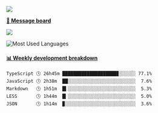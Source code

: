 [![](https://count.getloli.com/get/@SmaIIstars.github.readme)](https://count.getloli.com/)


[**💬 Message board**](https://chat.getloli.com/room/@SmaIIstars.github)

[![](https://chat.getloli.com/room/@SmaIIstars.github/svg?width=600&height=100&limit=20&theme=light&fontSize=14)](https://chat.getloli.com/room/@SmaIIstars.github)


![Most Used Languages](https://github-readme-stats.vercel.app/api/top-langs/?username=SmaIIstars&theme=dark&layout=compact)

<!-- waka-box start -->
#### <a href="https://gist.github.com/e31f5e1b7a15ee54e2fc8fca68aa5e2b" target="_blank">📊 Weekly development breakdown</a>
```text
TypeScript 🕓 26h45m ████████████████████▊░░░░░░ 77.1%
JavaScript 🕓 2h38m  ██░░░░░░░░░░░░░░░░░░░░░░░░░  7.6%
Markdown   🕓 1h51m  █▍░░░░░░░░░░░░░░░░░░░░░░░░░  5.3%
LESS       🕓 1h44m  █▎░░░░░░░░░░░░░░░░░░░░░░░░░  5.0%
JSON       🕓 1h14m  ▉░░░░░░░░░░░░░░░░░░░░░░░░░░  3.6%
```
<!-- Powered by https://github.com/YouEclipse/waka-box-go . -->
<!-- waka-box end -->
